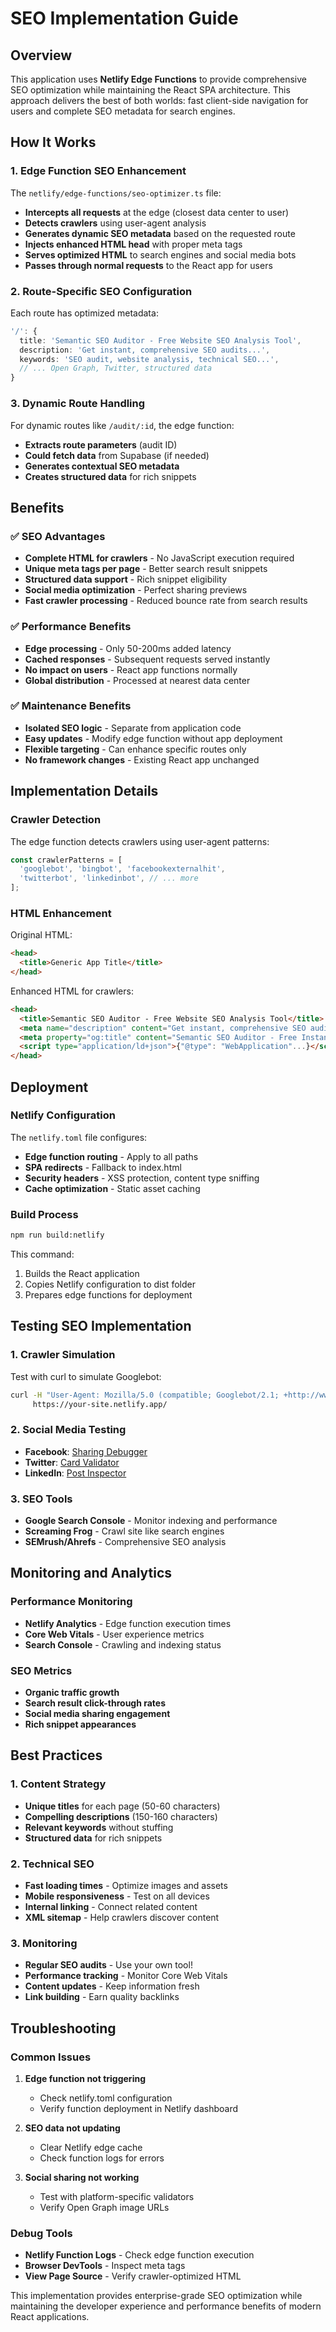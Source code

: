 # SEO Implementation Guide

## Overview

This application uses **Netlify Edge Functions** to provide comprehensive SEO optimization while maintaining the React SPA architecture. This approach delivers the best of both worlds: fast client-side navigation for users and complete SEO metadata for search engines.

## How It Works

### 1. Edge Function SEO Enhancement

The `netlify/edge-functions/seo-optimizer.ts` file:

- **Intercepts all requests** at the edge (closest data center to user)
- **Detects crawlers** using user-agent analysis
- **Generates dynamic SEO metadata** based on the requested route
- **Injects enhanced HTML head** with proper meta tags
- **Serves optimized HTML** to search engines and social media bots
- **Passes through normal requests** to the React app for users

### 2. Route-Specific SEO Configuration

Each route has optimized metadata:

```typescript
'/': {
  title: 'Semantic SEO Auditor - Free Website SEO Analysis Tool',
  description: 'Get instant, comprehensive SEO audits...',
  keywords: 'SEO audit, website analysis, technical SEO...',
  // ... Open Graph, Twitter, structured data
}
```

### 3. Dynamic Route Handling

For dynamic routes like `/audit/:id`, the edge function:

- **Extracts route parameters** (audit ID)
- **Could fetch data** from Supabase (if needed)
- **Generates contextual SEO metadata**
- **Creates structured data** for rich snippets

## Benefits

### ✅ SEO Advantages

- **Complete HTML for crawlers** - No JavaScript execution required
- **Unique meta tags per page** - Better search result snippets
- **Structured data support** - Rich snippet eligibility
- **Social media optimization** - Perfect sharing previews
- **Fast crawler processing** - Reduced bounce rate from search results

### ✅ Performance Benefits

- **Edge processing** - Only 50-200ms added latency
- **Cached responses** - Subsequent requests served instantly
- **No impact on users** - React app functions normally
- **Global distribution** - Processed at nearest data center

### ✅ Maintenance Benefits

- **Isolated SEO logic** - Separate from application code
- **Easy updates** - Modify edge function without app deployment
- **Flexible targeting** - Can enhance specific routes only
- **No framework changes** - Existing React app unchanged

## Implementation Details

### Crawler Detection

The edge function detects crawlers using user-agent patterns:

```typescript
const crawlerPatterns = [
  'googlebot', 'bingbot', 'facebookexternalhit', 
  'twitterbot', 'linkedinbot', // ... more
];
```

### HTML Enhancement

Original HTML:
```html
<head>
  <title>Generic App Title</title>
</head>
```

Enhanced HTML for crawlers:
```html
<head>
  <title>Semantic SEO Auditor - Free Website SEO Analysis Tool</title>
  <meta name="description" content="Get instant, comprehensive SEO audits...">
  <meta property="og:title" content="Semantic SEO Auditor - Free Instant Website Analysis">
  <script type="application/ld+json">{"@type": "WebApplication"...}</script>
</head>
```

## Deployment

### Netlify Configuration

The `netlify.toml` file configures:

- **Edge function routing** - Apply to all paths
- **SPA redirects** - Fallback to index.html
- **Security headers** - XSS protection, content type sniffing
- **Cache optimization** - Static asset caching

### Build Process

```bash
npm run build:netlify
```

This command:
1. Builds the React application
2. Copies Netlify configuration to dist folder
3. Prepares edge functions for deployment

## Testing SEO Implementation

### 1. Crawler Simulation

Test with curl to simulate Googlebot:

```bash
curl -H "User-Agent: Mozilla/5.0 (compatible; Googlebot/2.1; +http://www.google.com/bot.html)" \
     https://your-site.netlify.app/
```

### 2. Social Media Testing

- **Facebook**: [Sharing Debugger](https://developers.facebook.com/tools/debug/)
- **Twitter**: [Card Validator](https://cards-dev.twitter.com/validator)
- **LinkedIn**: [Post Inspector](https://www.linkedin.com/post-inspector/)

### 3. SEO Tools

- **Google Search Console** - Monitor indexing and performance
- **Screaming Frog** - Crawl site like search engines
- **SEMrush/Ahrefs** - Comprehensive SEO analysis

## Monitoring and Analytics

### Performance Monitoring

- **Netlify Analytics** - Edge function execution times
- **Core Web Vitals** - User experience metrics
- **Search Console** - Crawling and indexing status

### SEO Metrics

- **Organic traffic growth**
- **Search result click-through rates**
- **Social media sharing engagement**
- **Rich snippet appearances**

## Best Practices

### 1. Content Strategy

- **Unique titles** for each page (50-60 characters)
- **Compelling descriptions** (150-160 characters)
- **Relevant keywords** without stuffing
- **Structured data** for rich snippets

### 2. Technical SEO

- **Fast loading times** - Optimize images and assets
- **Mobile responsiveness** - Test on all devices
- **Internal linking** - Connect related content
- **XML sitemap** - Help crawlers discover content

### 3. Monitoring

- **Regular SEO audits** - Use your own tool!
- **Performance tracking** - Monitor Core Web Vitals
- **Content updates** - Keep information fresh
- **Link building** - Earn quality backlinks

## Troubleshooting

### Common Issues

1. **Edge function not triggering**
   - Check netlify.toml configuration
   - Verify function deployment in Netlify dashboard

2. **SEO data not updating**
   - Clear Netlify edge cache
   - Check function logs for errors

3. **Social sharing not working**
   - Test with platform-specific validators
   - Verify Open Graph image URLs

### Debug Tools

- **Netlify Function Logs** - Check edge function execution
- **Browser DevTools** - Inspect meta tags
- **View Page Source** - Verify crawler-optimized HTML

This implementation provides enterprise-grade SEO optimization while maintaining the developer experience and performance benefits of modern React applications.